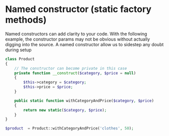 # Named constructor (static factory methods)

Named constructors can add clarity to your code. With the following example, the constructor params may not be obvious without actually digging into the source. A named constructor allow us to sidestep any doubt during setup
```php
class Product
{
    // The constructor can become private in this case
    private function __construct($category, $price = null)
    {
        $this->category = $category;
        $this->price = $price;
    }

    public static function withCategoryAndPrice($category, $price)
    {
        return new static($category, $price);
    }
}

$product  = Product::withCategoryAndPrice('clothes', 50);
```
